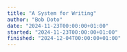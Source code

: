 ```yaml
---
title: "A System for Writing"
author: "Bob Doto"
date: "2024-11-23T00:00:00+01:00"
started: "2024-11-23T00:00:00+01:00"
finished: "2024-12-04T00:00:00+01:00"
---
```

